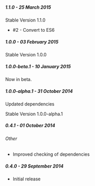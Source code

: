 ##### 1.1.0 - 25 March 2015

Stable Version 1.1.0

- #2 - Convert to ES6

##### 1.0.0 - 03 February 2015

Stable Version 1.0.0

##### 1.0.0-beta.1 - 10 January 2015

Now in beta.

##### 1.0.0-alpha.1 - 31 October 2014

Updated dependencies

Stable Version 1.0.0-alpha.1

##### 0.4.1 - 01 October 2014

###### Other
- Improved checking of dependencies

##### 0.4.0 - 29 September 2014

- Initial release
